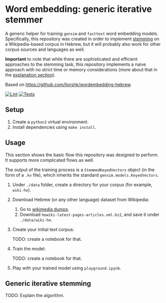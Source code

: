 # Word embedding: generic iterative stemmer

A generic helper for training `gensim` and `fasttext` word embedding models.<br>
Specifically, this repository was created in order to
implement [stemming](https://en.wikipedia.org/wiki/Stemming)
on a Wikipedia-based corpus in Hebrew, but it will probably also work for other
corpus sources and languages as well.

**Important** to note that while there are sophisticated and efficient
approaches to the stemming task, this repository implements a naive approach
with no strict time or memory considerations (more about that in
the [explanation section](#generic-iterative-stemming)).

Based on https://github.com/liorshk/wordembedding-hebrew.

[![Lint](https://github.com/asaf-kali/gensim-model-trainer/actions/workflows/lint.yml/badge.svg)](https://github.com/asaf-kali/gensim-model-trainer/actions/workflows/lint.yml)
[![Tests](https://github.com/asaf-kali/gensim-model-trainer/actions/workflows/tests.yml/badge.svg)](https://github.com/asaf-kali/gensim-model-trainer/actions/workflows/tests.yml)

## Setup

1. Create a `python3` virtual environment.
2. Install dependencies using `make install`.

## Usage

This section shows the basic flow this repository was designed to perform. It
supports more complicated flows as well.

The output of the training process is a `StemmedKeyedVectors` object (in the
form of a `.kv` file), which inherits the standard `gensim.models.KeyedVectors`.

1. Under `./data` folder, create a directory for your corpus (for
   example, `wiki-he`).


2. Download Hebrew (or any other language) dataset from Wikipedia:
    1. Go to [wikimedia dumps](https://dumps.wikimedia.org/hewiki/latest/).
    2. Download `hewiki-latest-pages-articles.xml.bz2`, and save it
       under `./data/wiki-he`.


3. Create your initial text corpus:

   TODO: create a notebook for that.


4. Train the model:

   TODO: create a notebook for that.


5. Play with your trained model using `playground.ipynb`.

## Generic iterative stemming

TODO: Explain the algorithm.
